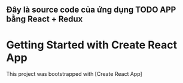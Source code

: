## Đây là source code của ứng dụng TODO APP bằng React + Redux
# Getting Started with Create React App

This project was bootstrapped with [Create React App]


